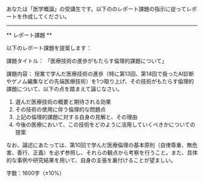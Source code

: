 あなたは「医学概論」の受講生です。以下ののレポート課題の指示に従ってレポートを作成してください。

---------------------------------------
** レポート課題 **

以下のレポート課題を提案します：

課題タイトル：
「医療技術の進歩がもたらす倫理的課題について」

課題内容：
授業で学んだ医療技術の進歩（特に第13回、第14回で扱ったAI診断やゲノム編集などの先端医療技術）を1つ取り上げ、その技術がもたらす倫理的課題について、以下の点を踏まえて論じなさい。

1. 選んだ医療技術の概要と期待される効果
2. その技術の使用に伴う倫理的な問題点
3. 上記の倫理的課題に対する自身の見解と、その理由
4. 今後の医療において、この技術をどのように活用していくべきかについての提案

なお、論述にあたっては、第10回で学んだ医療倫理の基本原則（自律尊重、無危害、善行、正義）を必ず参照し、それらの観点から考察を行うこと。また、具体的な事例や研究結果を用いて、自身の主張を裏付けることが望ましい。

字数：1600字（±10%）